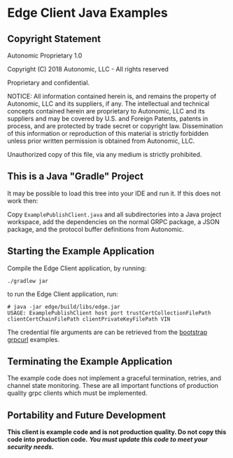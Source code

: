 # Edge Client Java Examples

## Copyright Statement

Autonomic Proprietary 1.0

Copyright (C) 2018 Autonomic, LLC - All rights reserved

Proprietary and confidential.

NOTICE:  All information contained herein is, and remains the property of
Autonomic, LLC and its suppliers, if any.  The intellectual and technical
concepts contained herein are proprietary to Autonomic, LLC and its suppliers
and may be covered by U.S. and Foreign Patents, patents in process, and are
protected by trade secret or copyright law. Dissemination of this information
or reproduction of this material is strictly forbidden unless prior written
permission is obtained from Autonomic, LLC.

Unauthorized copy of this file, via any medium is strictly prohibited.

## This is a Java "Gradle" Project

It may be possible to load this tree into your IDE and run it. If
this does not work then:

Copy `ExamplePublishClient.java` and all subdirectories
into a Java project workspace, add the dependencies on the
normal GRPC package, a JSON package, and the protocol buffer
definitions from Autonomic.

## Starting the Example Application

Compile the Edge Client application, by running:

  `./gradlew jar`
  
to run the Edge Client application, run:

```
# java -jar edge/build/libs/edge.jar
USAGE: ExamplePublishClient host port trustCertCollectionFilePath clientCertChainFilePath clientPrivateKeyFilePath VIN
```

The credential file arguments are can be retrieved from the [bootstrap grpcurl](https://developer.autonomic.ai/services/bootstrap-service/obtaining-a-signed-certificate-from-bootstrap) examples.

## Terminating the Example Application

The example code does not implement a graceful termination, retries, and channel state monitoring.  These are all important functions of production quality grpc clients which must be implemented.

## Portability and Future Development

**This client is example code and is not production quality.  Do not copy this code into production code.**
***You must update this code to meet your security needs.***
